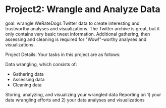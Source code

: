 

# Project2: Wrangle and Analyze Data

goal: wrangle WeRateDogs Twitter data to create interesting and trustworthy
analyses and visualizations. The Twitter archive is great, but it only contains
very basic tweet information. Additional gathering, then assessing
and cleaning is required for "Wow!"-worthy analyses and visualizations.


Project Details:
Your tasks in this project are as follows:

Data wrangling, which consists of:
- Gathering data
- Assessing data
- Cleaning data

Storing, analyzing, and visualizing your wrangled data
Reporting on 1) your data wrangling efforts and 2) your
data analyses and visualizations
